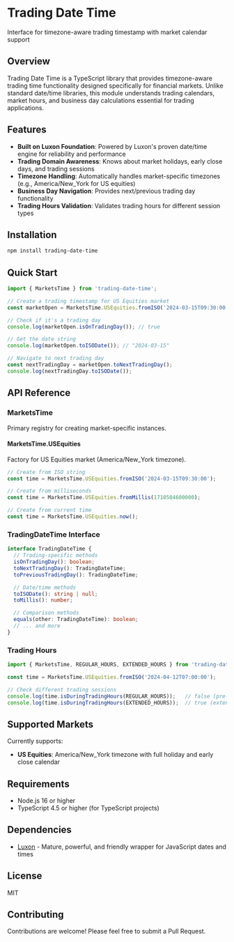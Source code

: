 # Trading Date Time

Interface for timezone-aware trading timestamp with market calendar support

## Overview

Trading Date Time is a TypeScript library that provides timezone-aware trading time functionality designed specifically for financial markets. Unlike standard date/time libraries, this module understands trading calendars, market hours, and business day calculations essential for trading applications.

## Features

- **Built on Luxon Foundation**: Powered by Luxon's proven date/time engine for reliability and performance
- **Trading Domain Awareness**: Knows about market holidays, early close days, and trading sessions
- **Timezone Handling**: Automatically handles market-specific timezones (e.g., America/New_York for US equities)
- **Business Day Navigation**: Provides next/previous trading day functionality
- **Trading Hours Validation**: Validates trading hours for different session types

## Installation

```bash
npm install trading-date-time
```

## Quick Start

```typescript
import { MarketsTime } from 'trading-date-time';

// Create a trading timestamp for US Equities market
const marketOpen = MarketsTime.USEquities.fromISO('2024-03-15T09:30:00');

// Check if it's a trading day
console.log(marketOpen.isOnTradingDay()); // true

// Get the date string
console.log(marketOpen.toISODate()); // "2024-03-15"

// Navigate to next trading day
const nextTradingDay = marketOpen.toNextTradingDay();
console.log(nextTradingDay.toISODate());
```

## API Reference

### MarketsTime

Primary registry for creating market-specific instances.

#### MarketsTime.USEquities

Factory for US Equities market (America/New_York timezone).

```typescript
// Create from ISO string
const time = MarketsTime.USEquities.fromISO('2024-03-15T09:30:00');

// Create from milliseconds
const time = MarketsTime.USEquities.fromMillis(1710504600000);

// Create from current time
const time = MarketsTime.USEquities.now();
```

### TradingDateTime Interface

```typescript
interface TradingDateTime {
  // Trading-specific methods
  isOnTradingDay(): boolean;
  toNextTradingDay(): TradingDateTime;
  toPreviousTradingDay(): TradingDateTime;

  // Date/time methods
  toISODate(): string | null;
  toMillis(): number;

  // Comparison methods
  equals(other: TradingDateTime): boolean;
  // ... and more
}
```

### Trading Hours

```typescript
import { MarketsTime, REGULAR_HOURS, EXTENDED_HOURS } from 'trading-date-time';

const time = MarketsTime.USEquities.fromISO('2024-04-12T07:00:00');

// Check different trading sessions
console.log(time.isDuringTradingHours(REGULAR_HOURS));   // false (pre-market)
console.log(time.isDuringTradingHours(EXTENDED_HOURS));  // true (extended hours)
```

## Supported Markets

Currently supports:
- **US Equities**: America/New_York timezone with full holiday and early close calendar

## Requirements

- Node.js 16 or higher
- TypeScript 4.5 or higher (for TypeScript projects)

## Dependencies

- [Luxon](https://moment.github.io/luxon/) - Mature, powerful, and friendly wrapper for JavaScript dates and times

## License

MIT

## Contributing

Contributions are welcome! Please feel free to submit a Pull Request.